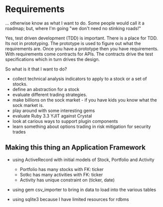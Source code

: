 # Requirements

... otherwise know as what I want to do.  Some people would call it a roadmap; but, where I'm going "we don't need no stinking roads!"

Yes, test driven development (TDD) is important.  There is a place for TDD.  Its not in prototyping.  The prototype is used to figure out what the requirements are.  Once you have a prototype then you have requirements.  With requirements come contracts for APIs.  The contracts drive the test specifications which in turn drives the design.

So what is it that I want to do?

* collect technical analysis indicators to apply to a stock or a set of stocks.
* define an abstraction for a stock
* evaluate different trading strategies.
* make billions on the sock market - if you have kids you know what the sock market is.
* play around with some interesting gems
* evaluate Ruby 3.3 YJIT against Crystal
* look at carious ways to support plugin components
* learn something about options trading in risk mitigation for security trades

## Making this thing an Application Framework

* using ActiveRecord with initial models of Stock, Portfolio and Activity

	- Portfolio has many stocks with FK: ticker
	- Sotkc has many activities with FK: ticker
	- Activity has unique constraint on (ticker, date)

* using gem csv_importer to bring in data to load into the various tables
* using sqlite3 because I have limited resources for rdbms
